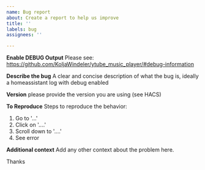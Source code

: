```yaml
---
name: Bug report
about: Create a report to help us improve
title: ''
labels: bug
assignees: ''

---
```


**Enable DEBUG Output**
Please see: https://github.com/KoljaWindeler/ytube_music_player/#debug-information

**Describe the bug**
A clear and concise description of what the bug is, ideally a homeassistant log with debug enabled

**Version**
please provide the version you are using (see HACS)

**To Reproduce**
Steps to reproduce the behavior:
1. Go to '...'
2. Click on '....'
3. Scroll down to '....'
4. See error

**Additional context**
Add any other context about the problem here.

Thanks

